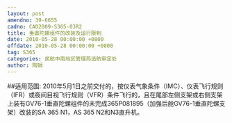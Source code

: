 ```yaml
---
layout: post
amendno: 39-6655
cadno: CAD2009-S365-03R2
title: 垂直陀螺组件的改装及运行限制
date: 2010-05-28 00:00:00 +0800
effdate: 2010-05-28 00:00:00 +0800
tag: S365
categories: 民航中南地区管理局适航审定处
author: 陶娟
---
```


##适用范围:
2010年5月1日之前交付的，按仪表气象条件（IMC）、仪表飞行规则（IFR）或夜间目视飞行规则（VFR）条件飞行的，且在尾部左侧支架或右侧支架上装有GV76-1垂直陀螺组件的未完成365P081895（加强后舱GV76-1垂直陀螺支架）改装的SA 365 N1，AS 365 N2和N3直升机。

